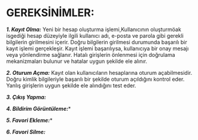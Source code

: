 # GEREKSİNİMLER:

***1. Kayıt Olma:*** Yeni bir hesap oluşturma işlemi,Kullanıcının oluşturmöak isgediği hesap düzeyiyle ilgili  kullanıcı adı, e-posta ve parola gibi gerekli bilgilerin girilmesini içerir. Doğru bilgilerin girilmesi durumunda başarılı bir kayıt işlemi gerçekleşir. Kayıt işlemi başarılıysa, kullanıcıya bir onay mesajı veya yönlendirme sağlanır. Hatalı girişlerin önlenmesi için doğrulama mekanizmaları bulunur ve hatalar uygun şekilde ele alınır.

***2. Oturum Açma:*** 
Kayıt olan kullanıcıların hesaplarına oturum açabilmesidir.
Doğru kimlik bilgileriyle başarılı bir şekilde oturum açıldığını kontrol eder.
Yanlış girişlerin uygun şekilde ele alındığını test eder.


***3. Çıkış Yapma:***

***4. Bildirim Görüntüleme:****

***5. Favori Ekleme:****

***6. Favori Silme:*** 
